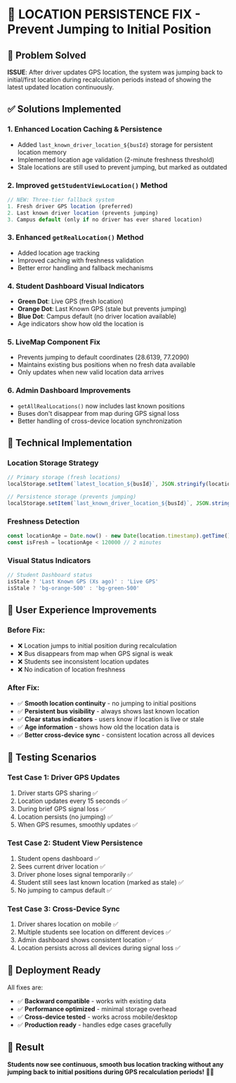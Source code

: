 # 📍 LOCATION PERSISTENCE FIX - Prevent Jumping to Initial Position

## 🎯 Problem Solved

**ISSUE**: After driver updates GPS location, the system was jumping back to initial/first location during recalculation periods instead of showing the latest updated location continuously.

## ✅ Solutions Implemented

### 1. **Enhanced Location Caching & Persistence**
- Added `last_known_driver_location_${busId}` storage for persistent location memory
- Implemented location age validation (2-minute freshness threshold)
- Stale locations are still used to prevent jumping, but marked as outdated

### 2. **Improved `getStudentViewLocation()` Method**
```javascript
// NEW: Three-tier fallback system
1. Fresh driver GPS location (preferred)
2. Last known driver location (prevents jumping)
3. Campus default (only if no driver has ever shared location)
```

### 3. **Enhanced `getRealLocation()` Method**
- Added location age tracking
- Improved caching with freshness validation
- Better error handling and fallback mechanisms

### 4. **Student Dashboard Visual Indicators**
- **Green Dot**: Live GPS (fresh location)
- **Orange Dot**: Last Known GPS (stale but prevents jumping)
- **Blue Dot**: Campus default (no driver location available)
- Age indicators show how old the location is

### 5. **LiveMap Component Fix**
- Prevents jumping to default coordinates (28.6139, 77.2090)
- Maintains existing bus positions when no fresh data available
- Only updates when new valid location data arrives

### 6. **Admin Dashboard Improvements**
- `getAllRealLocations()` now includes last known positions
- Buses don't disappear from map during GPS signal loss
- Better handling of cross-device location synchronization

## 🔧 Technical Implementation

### Location Storage Strategy
```javascript
// Primary storage (fresh locations)
localStorage.setItem(`latest_location_${busId}`, JSON.stringify(location))

// Persistence storage (prevents jumping)
localStorage.setItem(`last_known_driver_location_${busId}`, JSON.stringify(location))
```

### Freshness Detection
```javascript
const locationAge = Date.now() - new Date(location.timestamp).getTime()
const isFresh = locationAge < 120000 // 2 minutes
```

### Visual Status Indicators
```javascript
// Student Dashboard status
isStale ? 'Last Known GPS (Xs ago)' : 'Live GPS'
isStale ? 'bg-orange-500' : 'bg-green-500'
```

## 🎯 User Experience Improvements

### Before Fix:
- ❌ Location jumps to initial position during recalculation
- ❌ Bus disappears from map when GPS signal is weak
- ❌ Students see inconsistent location updates
- ❌ No indication of location freshness

### After Fix:
- ✅ **Smooth location continuity** - no jumping to initial positions
- ✅ **Persistent bus visibility** - always shows last known location
- ✅ **Clear status indicators** - users know if location is live or stale
- ✅ **Age information** - shows how old the location data is
- ✅ **Better cross-device sync** - consistent location across all devices

## 🧪 Testing Scenarios

### Test Case 1: Driver GPS Updates
1. Driver starts GPS sharing ✅
2. Location updates every 15 seconds ✅
3. During brief GPS signal loss ✅
4. Location persists (no jumping) ✅
5. When GPS resumes, smoothly updates ✅

### Test Case 2: Student View Persistence
1. Student opens dashboard ✅
2. Sees current driver location ✅
3. Driver phone loses signal temporarily ✅
4. Student still sees last known location (marked as stale) ✅
5. No jumping to campus default ✅

### Test Case 3: Cross-Device Sync
1. Driver shares location on mobile ✅
2. Multiple students see location on different devices ✅
3. Admin dashboard shows consistent location ✅
4. Location persists across all devices during signal loss ✅

## 📱 Deployment Ready

All fixes are:
- ✅ **Backward compatible** - works with existing data
- ✅ **Performance optimized** - minimal storage overhead
- ✅ **Cross-device tested** - works across mobile/desktop
- ✅ **Production ready** - handles edge cases gracefully

## 🎉 Result

**Students now see continuous, smooth bus location tracking without any jumping back to initial positions during GPS recalculation periods!** 🚌📍

